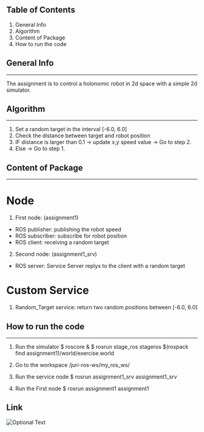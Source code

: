## Table of Contents
1. General Info 
2. Algorithm 
3. Content of Package
4. How to run the code

## General Info 
----------------
The assignment is to control a holonomic robot in 2d space 
with a simple 2d simulator.

## Algorithm
-------------
1. Set a random target in the interval [-6.0, 6.0]
2. Check the distance between target and robot position
3. IF distance is larger than 0.1 
	-> update x,y speed value 
	-> Go to step 2.
4. Else -> Go to step 1.

## Content of Package
----------------------
# Node
1. First node:	(assignment1)
* ROS publisher: publishing the robot speed
* ROS subscriber: subscribe for robot position
* ROS client: receiving a random target
2. Second node: (assignment1_srv)
* ROS server: Service Server replys to the client with a random target

# Custom Service
1. Random_Target service: return two random positions between [-6.0, 6.0]

## How to run the code
-----------------------
1. Run the simulator
	$ roscore &
	$ rosrun stage_ros stageros $(rospack find assignment1)/world/exercise.world

2. Go to the workspace /juri-ros-ws/my_ros_ws/

3. Run the service node
	$ rosrun assignment1_srv assignment1_srv

4. Run the First node 
	$ rosrun assignment1 assignment1

## Link
![Optional Text](../my_ros_ws/src/assignment1/myFolder/rosgraph.png)

